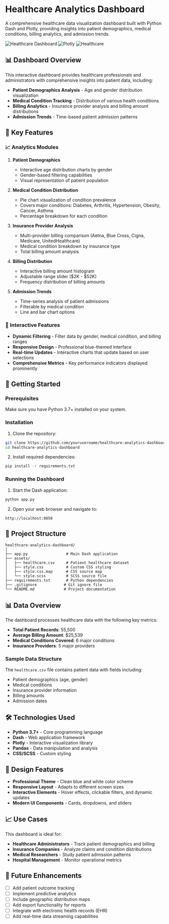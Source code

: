 # Healthcare Analytics Dashboard

A comprehensive healthcare data visualization dashboard built with Python Dash and Plotly, providing insights into patient demographics, medical conditions, billing analytics, and admission trends.

![Healthcare Dashboard](https://img.shields.io/badge/Python-Dash-blue)
![Plotly](https://img.shields.io/badge/Plotly-Interactive-green)
![Healthcare](https://img.shields.io/badge/Healthcare-Analytics-red)

## 📊 Dashboard Overview

This interactive dashboard provides healthcare professionals and administrators with comprehensive insights into patient data, including:

- **Patient Demographics Analysis** - Age and gender distribution visualization
- **Medical Condition Tracking** - Distribution of various health conditions
- **Billing Analytics** - Insurance provider analysis and billing amount distributions
- **Admission Trends** - Time-based patient admission patterns

## 🎯 Key Features

### 📈 Analytics Modules

1. **Patient Demographics**
   - Interactive age distribution charts by gender
   - Gender-based filtering capabilities
   - Visual representation of patient population

2. **Medical Condition Distribution**
   - Pie chart visualization of condition prevalence
   - Covers major conditions: Diabetes, Arthritis, Hypertension, Obesity, Cancer, Asthma
   - Percentage breakdown for each condition

3. **Insurance Provider Analysis**
   - Multi-provider billing comparison (Aetna, Blue Cross, Cigna, Medicare, UnitedHealthcare)
   - Medical condition breakdown by insurance type
   - Total billing amount analysis

4. **Billing Distribution**
   - Interactive billing amount histogram
   - Adjustable range slider ($2K - $52K)
   - Frequency distribution of billing amounts

5. **Admission Trends**
   - Time-series analysis of patient admissions
   - Filterable by medical condition
   - Line and bar chart options

### 🔧 Interactive Features

- **Dynamic Filtering** - Filter data by gender, medical condition, and billing ranges
- **Responsive Design** - Professional blue-themed interface
- **Real-time Updates** - Interactive charts that update based on user selections
- **Comprehensive Metrics** - Key performance indicators displayed prominently

## 🚀 Getting Started

### Prerequisites

Make sure you have Python 3.7+ installed on your system.

### Installation

1. Clone the repository:
```bash
git clone https://github.com/yourusername/healthcare-analytics-dashboard.git
cd healthcare-analytics-dashboard
```

2. Install required dependencies:
```bash
pip install -r requirements.txt
```

### Running the Dashboard

1. Start the Dash application:
```bash
python app.py
```

2. Open your web browser and navigate to:
```
http://localhost:8050
```

## 📁 Project Structure

```
healthcare-analytics-dashboard/
│
├── app.py                 # Main Dash application
├── assets/
│   ├── healthcare.csv     # Patient healthcare dataset
│   ├── style.css          # Custom CSS styling
│   ├── style.css.map      # CSS source map
│   └── style.scss         # SCSS source file
├── requirements.txt       # Python dependencies
├── .gitignore            # Git ignore file
└── README.md             # Project documentation
```

## 📊 Data Overview

The dashboard processes healthcare data with the following key metrics:

- **Total Patient Records**: 55,500
- **Average Billing Amount**: $25,539
- **Medical Conditions Covered**: 6 major conditions
- **Insurance Providers**: 5 major providers

### Sample Data Structure

The `healthcare.csv` file contains patient data with fields including:
- Patient demographics (age, gender)
- Medical conditions
- Insurance provider information
- Billing amounts
- Admission dates

## 🛠️ Technologies Used

- **Python 3.7+** - Core programming language
- **Dash** - Web application framework
- **Plotly** - Interactive visualization library
- **Pandas** - Data manipulation and analysis
- **CSS/SCSS** - Custom styling

## 🎨 Design Features

- **Professional Theme** - Clean blue and white color scheme
- **Responsive Layout** - Adapts to different screen sizes
- **Interactive Elements** - Hover effects, clickable filters, and dynamic updates
- **Modern UI Components** - Cards, dropdowns, and sliders

## 📈 Use Cases

This dashboard is ideal for:

- **Healthcare Administrators** - Track patient demographics and billing
- **Insurance Companies** - Analyze claims and condition distributions
- **Medical Researchers** - Study patient admission patterns
- **Hospital Management** - Monitor operational metrics

## 🔮 Future Enhancements

- [ ] Add patient outcome tracking
- [ ] Implement predictive analytics
- [ ] Include geographic distribution maps
- [ ] Add export functionality for reports
- [ ] Integrate with electronic health records (EHR)
- [ ] Add real-time data streaming capabilities
